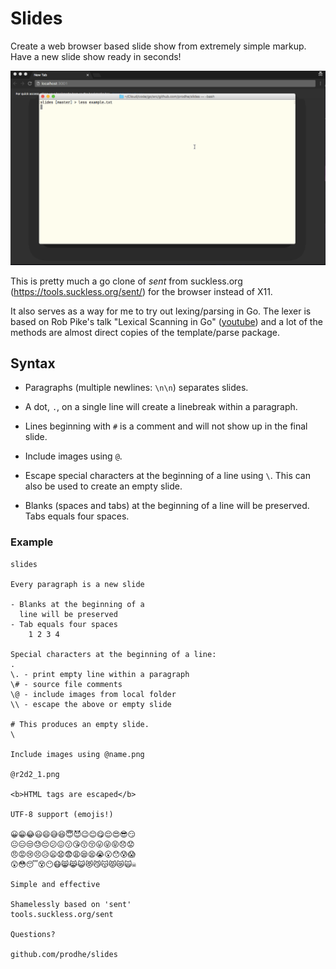 # Slides

Create a web browser based slide show from extremely simple markup. Have a new slide show ready in seconds!

![Slides](./slides.gif)

This is pretty much a go clone of *sent* from suckless.org (https://tools.suckless.org/sent/) for the browser instead of X11.

It also serves as a way for me to try out lexing/parsing in Go. The lexer is based on Rob Pike's talk "Lexical Scanning in Go" ([youtube](https://www.youtube.com/watch?v=HxaD_trXwRE)) and a lot of the methods are almost direct copies of the template/parse package.

## Syntax

- Paragraphs (multiple newlines: `\n\n`) separates slides.

- A dot, `.`, on a single line will create a linebreak within a paragraph.

- Lines beginning with `#` is a comment and will not show up in the final slide.

- Include images using `@`.

- Escape special characters at the beginning of a line using `\`. This can also be used to create an empty slide.

- Blanks (spaces and tabs) at the beginning of a line will be preserved. Tabs equals four spaces.

### Example

```
slides

Every paragraph is a new slide

- Blanks at the beginning of a
  line will be preserved
- Tab equals four spaces
	1 2 3 4

Special characters at the beginning of a line:
.
\. - print empty line within a paragraph
\# - source file comments
\@ - include images from local folder
\\ - escape the above or empty slide

# This produces an empty slide.
\

Include images using @name.png

@r2d2_1.png

<b>HTML tags are escaped</b>

UTF-8 support (emojis!)

😀😁😂😃😄😅😆😇😈😉😊😋😌😍😎😏
😐😑😒😓😔😕😖😗😘😙😚😛😜😝😞😟
😠😡😢😣😥😦😧😨😩😪😫😭😮😯😰😱
😲😳😴😵😶😷😸😹😺😻😼😽😾😿🙀☠

Simple and effective

Shamelessly based on 'sent'
tools.suckless.org/sent

Questions?

github.com/prodhe/slides
```
